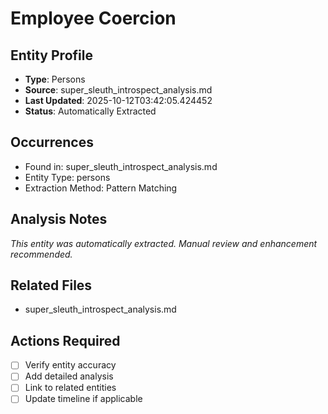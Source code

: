 # Employee Coercion

## Entity Profile
- **Type**: Persons
- **Source**: super_sleuth_introspect_analysis.md
- **Last Updated**: 2025-10-12T03:42:05.424452
- **Status**: Automatically Extracted

## Occurrences
- Found in: super_sleuth_introspect_analysis.md
- Entity Type: persons
- Extraction Method: Pattern Matching

## Analysis Notes
*This entity was automatically extracted. Manual review and enhancement recommended.*

## Related Files
- super_sleuth_introspect_analysis.md

## Actions Required
- [ ] Verify entity accuracy
- [ ] Add detailed analysis
- [ ] Link to related entities
- [ ] Update timeline if applicable

